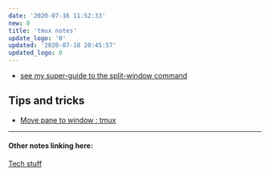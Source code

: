 ```yaml
---
date: '2020-07-16 11:52:33'
new: 0
title: 'tmux notes'
update_logo: '0'
updated: '2020-07-18 20:45:57'
updated_logo: 0
---
```

* [see my super-guide to the split-window command](https://steve.dondley.com/super-guide-to-the-split-window-tmux-subcommand-and-beyond/)
## Tips and tricks
* [Move pane to window : tmux](https://www.reddit.com/r/tmux/comments/hs5cra/move_pane_to_window/)

---
#### Other notes linking here:

[Tech stuff](/Tech-stuff)
